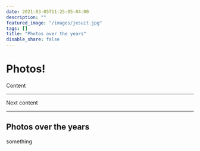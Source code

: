 ```yaml
---
date: 2021-03-05T11:25:05-04:00
description: ""
featured_image: "/images/jesuit.jpg"
tags: []
title: "Photos over the years"
disable_share: false
---
```

# Photos!

Content

<!--
  Note
-->

----

Next content

____

## Photos over the years
something
